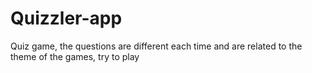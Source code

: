 # Quizzler-app
Quiz game, the questions are different each time and are related to the theme of the games, try to play
